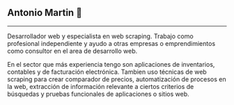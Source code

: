 ## Antonio Martin 👋

---


<!--
**antoniowd/antoniowd** is a ✨ _special_ ✨ repository because its `README.md` (this file) appears on your GitHub profile.

Here are some ideas to get you started:

- 🔭 I’m currently working on ...
- 🌱 I’m currently learning ...
- 👯 I’m looking to collaborate on ...
- 🤔 I’m looking for help with ...
- 💬 Ask me about ...
- 📫 How to reach me: ...
- 😄 Pronouns: ...
- ⚡ Fun fact: ...
-->


Desarrollador web y especialista en web scraping. Trabajo como profesional independiente y ayudo a otras empresas o emprendimientos como consultor en el area de desarrollo web.

En el sector que más experiencia tengo son aplicaciones de inventarios, contables y de facturación electrónica. Tambien uso técnicas de web scraping para crear comparador de precios, automatización de procesos en la web, extracción de información relevante a ciertos criterios de búsquedas y pruebas funcionales de aplicaciones o sitios web.
